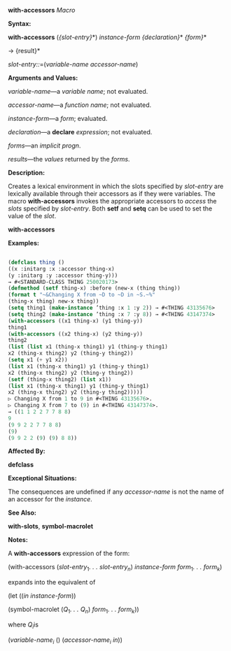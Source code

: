 **with-accessors** *Macro* 



**Syntax:** 



**with-accessors** (*\{slot-entry\}*\*) *instance-form \{declaration\}*\* *\{form\}*\* 



→ \{result\}\* 



*slot-entry::*=(*variable-name accessor-name*) 



**Arguments and Values:** 



*variable-name*—a *variable name*; not evaluated. 



*accessor-name*—a *function name*; not evaluated. 



*instance-form*—a *form*; evaluated. 



*declaration*—a **declare** *expression*; not evaluated. 



*forms*—an *implicit progn*. 



*results*—the *values* returned by the *forms*. 



**Description:** 



Creates a lexical environment in which the slots specified by *slot-entry* are lexically available through their accessors as if they were variables. The macro **with-accessors** invokes the appropriate accessors to *access* the *slots* specified by *slot-entry*. Both **setf** and **setq** can be used to set the value of the *slot*. 







 



 



**with-accessors** 



**Examples:**
```lisp
 
(defclass thing () 
((x :initarg :x :accessor thing-x) 
(y :initarg :y :accessor thing-y))) 
→ #<STANDARD-CLASS THING 250020173> 
(defmethod (setf thing-x) :before (new-x (thing thing)) 
(format t "~&Changing X from ~D to ~D in ~S.~%" 
(thing-x thing) new-x thing)) 
(setq thing1 (make-instance ’thing :x 1 :y 2)) → #<THING 43135676> 
(setq thing2 (make-instance ’thing :x 7 :y 8)) → #<THING 43147374> 
(with-accessors ((x1 thing-x) (y1 thing-y)) 
thing1 
(with-accessors ((x2 thing-x) (y2 thing-y)) 
thing2 
(list (list x1 (thing-x thing1) y1 (thing-y thing1) 
x2 (thing-x thing2) y2 (thing-y thing2)) 
(setq x1 (+ y1 x2)) 
(list x1 (thing-x thing1) y1 (thing-y thing1) 
x2 (thing-x thing2) y2 (thing-y thing2)) 
(setf (thing-x thing2) (list x1)) 
(list x1 (thing-x thing1) y1 (thing-y thing1) 
x2 (thing-x thing2) y2 (thing-y thing2))))) 
▷ Changing X from 1 to 9 in #<THING 43135676>. 
▷ Changing X from 7 to (9) in #<THING 43147374>. 
→ ((1 1 2 2 7 7 8 8) 
9 
(9 9 2 2 7 7 8 8) 
(9) 
(9 9 2 2 (9) (9) 8 8)) 

```
**Affected By:** 



**defclass** 



**Exceptional Situations:** 



The consequences are undefined if any *accessor-name* is not the name of an accessor for the *instance*. 



**See Also:** 



**with-slots**, **symbol-macrolet** 



**Notes:** 



A **with-accessors** expression of the form: 



(with-accessors (<i>slot-entry</i><sub>1</sub><i>. . . slot-entry<sub>n</sub></i>) <i>instance-form form</i><sub>1</sub><i>. . . form<sub>k</sub></i>) 







 



 



expands into the equivalent of 



(let ((*in instance-form*)) 



(symbol-macrolet (<i>Q</i><sub>1</sub><i>. . . Q<sub>n</sub></i>) <i>form</i><sub>1</sub><i>. . . form<sub>k</sub></i>)) 



where <i>Q<sub>i</sub></i>is 



(<i>variable-name<sub>i</sub></i> () (<i>accessor-name<sub>i</sub> in</i>)) 




